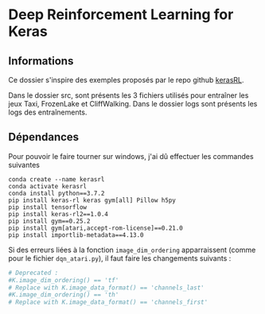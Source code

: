 # Deep Reinforcement Learning for Keras

## Informations
Ce dossier s'inspire des exemples proposés par le repo github <a href="https://github.com/keras-rl/keras-rl">kerasRL</a>.

Dans le dossier src, sont présents les 3 fichiers utilisés pour entraîner les jeux Taxi, FrozenLake et CliffWalking. Dans le dossier logs sont présents les logs des entraînements.

## Dépendances
Pour pouvoir le faire tourner sur windows, j'ai dû effectuer les commandes suivantes
```
conda create --name kerasrl
conda activate kerasrl
conda install python==3.7.2
pip install keras-rl keras gym[all] Pillow h5py
pip install tensorflow
pip install keras-rl2==1.0.4
pip install gym==0.25.2
pip install gym[atari,accept-rom-license]==0.21.0
pip install importlib-metadata==4.13.0
```

Si des erreurs liées à la fonction `image_dim_ordering` apparraissent (comme pour le fichier `dqn_atari.py`), il faut faire les changements suivants : 
```py
# Deprecated :
#K.image_dim_ordering() == 'tf'
# Replace with K.image_data_format() == 'channels_last'
#K.image_dim_ordering() == 'th'
# Replace with K.image_data_format() == 'channels_first'
```
